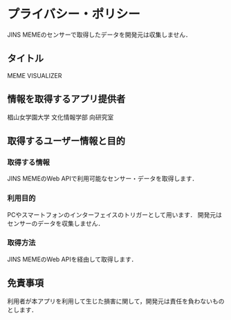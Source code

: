 # プライバシー・ポリシー

JINS MEMEのセンサーで取得したデータを開発元は収集しません．

## タイトル

MEME VISUALIZER

## 情報を取得するアプリ提供者

椙山女学園大学 文化情報学部 向研究室

## 取得するユーザー情報と目的

### 取得する情報

JINS MEMEのWeb APIで利用可能なセンサー・データを取得します．

### 利用目的

PCやスマートフォンのインターフェイスのトリガーとして用います．
開発元はセンサーのデータを収集しません．

### 取得方法

JINS MEMEのWeb APIを経由して取得します．

## 免責事項

利用者が本アプリを利用して生じた損害に関して，開発元は責任を負わないものとします．


